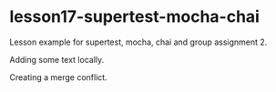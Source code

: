# lesson17-supertest-mocha-chai

Lesson example for supertest, mocha, chai and group assignment 2.

Adding some text locally.

Creating a merge conflict.
